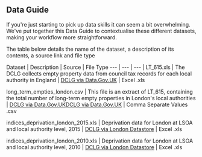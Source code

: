 ## Data Guide

If you're just starting to pick up data skills it can seem a bit overwhelming. We've put together this Data Guide to contextualise these different datasets, making your workflow more straightforward.

The table below details the name of the dataset, a description of its contents, a source link and file type

Dataset | Description | Source | File Type
--- | --- | --- |
LT_615.xls | The DCLG collects empty property data from council tax records for each local authority in England | [DCLG via Data.Gov.UK](https://www.gov.uk/government/statistical-data-sets/live-tables-on-dwelling-stock-including-vacants) | Excel .xls 

long_term_empties_london.csv | This file is an extract of LT_615, containing the total number of long-term empty properties in London's local authorities | [DCLG via Data.Gov.UK](https://www.gov.uk/government/statistical-data-sets/live-tables-on-dwelling-stock-including-vacants)[DCLG via Data.Gov.UK](https://www.gov.uk/government/statistical-data-sets/live-tables-on-dwelling-stock-including-vacants) | Comma Separate Values .csv

indices_deprivation_london_2015.xls | Deprivation data for London at LSOA and local authority level, 2015 | [DCLG via London Datastore](http://data.london.gov.uk/dataset/indices-of-deprivation-2015) | Excel .xls

indices_deprivation_london_2010.xls | Deprivation data for London at LSOA and local authority level, 2010 | [DCLG via London Datastore](http://data.london.gov.uk/dataset/indices-deprivation-2010) | Excel .xls



